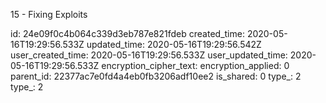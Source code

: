15 - Fixing Exploits

id: 24e09f0c4b064c339d3eb787e821fdeb
created_time: 2020-05-16T19:29:56.533Z
updated_time: 2020-05-16T19:29:56.542Z
user_created_time: 2020-05-16T19:29:56.533Z
user_updated_time: 2020-05-16T19:29:56.533Z
encryption_cipher_text: 
encryption_applied: 0
parent_id: 22377ac7e0fd4a4eb0fb3206adf10ee2
is_shared: 0
type_: 2
type_: 2